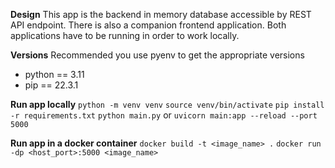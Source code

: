 **Design**
This app is the backend in memory database accessible by REST API endpoint. There is also a companion frontend application. Both applications have to be running in order to work locally.

**Versions**
Recommended you use pyenv to get the appropriate versions

- python == 3.11
- pip == 22.3.1

**Run app locally**
`python -m venv venv`
`source venv/bin/activate`
`pip install -r requirements.txt`
`python main.py` or `uvicorn main:app --reload --port 5000`

**Run app in a docker container**
`docker build -t <image_name> .`
`docker run -dp <host_port>:5000 <image_name>`

